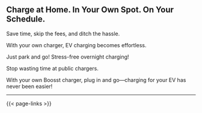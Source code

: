 ## **Charge at Home. In Your Own Spot. On Your Schedule.**

Save time, skip the fees, and ditch the hassle.

With your own charger, EV charging becomes effortless.

Just park and go!  Stress-free overnight charging!

Stop wasting time at public chargers. 

With your own Boosst charger, plug in and go—charging for your EV has never been easier!

---

{{< page-links >}}